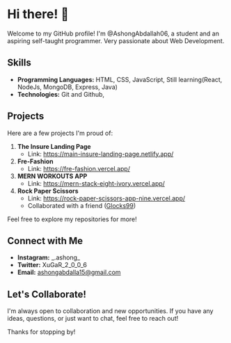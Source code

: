 # Hi there! 👋

Welcome to my GitHub profile! I'm @AshongAbdallah06, a student and an aspiring self-taught programmer. Very passionate about Web Development. 

## Skills

- **Programming Languages:** HTML, CSS, JavaScript, Still learning(React, NodeJs, MongoDB, Express, Java)
- **Technologies:** Git and Github, 

## Projects

Here are a few projects I'm proud of:

1. **The Insure Landing Page**
   - Link: https://main-insure-landing-page.netlify.app/
2. **Fre-Fashion**
   - Link: https://fre-fashion.vercel.app/
3. **MERN WORKOUTS APP**
   - Link: https://mern-stack-eight-ivory.vercel.app/
5. **Rock Paper Scissors**
   - Link: https://rock-paper-scissors-app-nine.vercel.app/
   - Collaborated with a friend ([Glocks99](https://github.com/Glocks99))

Feel free to explore my repositories for more!

## Connect with Me

- **Instagram:** \_.ashong\_
- **Twitter:** XuGaR_2_0_0_6
- **Email:** ashongabdalla15@gmail.com


## Let's Collaborate!

I'm always open to collaboration and new opportunities. If you have any ideas, questions, or just want to chat, feel free to reach out!

Thanks for stopping by!

